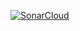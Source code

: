 [![SonarCloud](https://sonarcloud.io/images/project_badges/sonarcloud-black.svg)](https://sonarcloud.io/summary/new_code?id=pixelroll_tdSonar)
